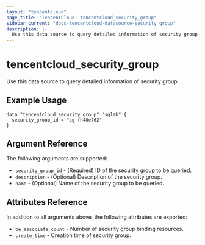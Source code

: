 ```yaml
---
layout: "tencentcloud"
page_title: "TencentCloud: tencentcloud_security_group"
sidebar_current: "docs-tencentcloud-datasource-security_group"
description: |-
  Use this data source to query detailed information of security group.
---
```


# tencentcloud_security_group

Use this data source to query detailed information of security group.

## Example Usage

```hcl
data "tencentcloud_security_group" "sglab" {
  security_group_id = "sg-fh48e762"
}
```

## Argument Reference

The following arguments are supported:

* `security_group_id` - (Required) ID of the security group to be queried.
* `description` - (Optional) Description of the security group.
* `name` - (Optional) Name of the security group to be queried.

## Attributes Reference

In addition to all arguments above, the following attributes are exported:

* `be_associate_count` - Number of security group binding resources.
* `create_time` - Creation time of security group.



